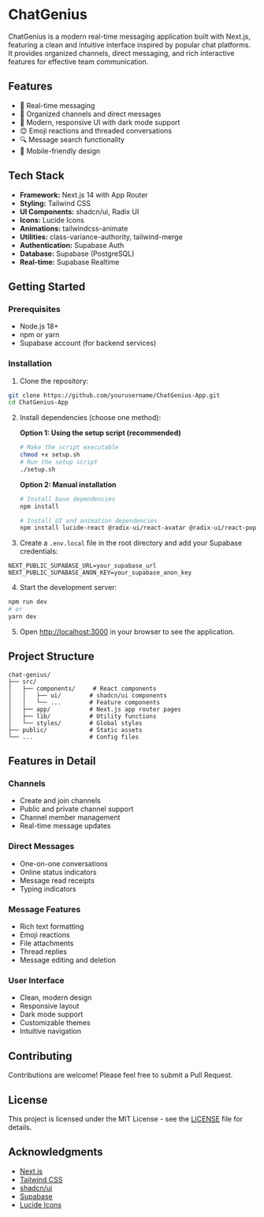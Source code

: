 # ChatGenius

ChatGenius is a modern real-time messaging application built with Next.js, featuring a clean and intuitive interface inspired by popular chat platforms. It provides organized channels, direct messaging, and rich interactive features for effective team communication.

## Features

- 💬 Real-time messaging
- 📂 Organized channels and direct messages
- 🎨 Modern, responsive UI with dark mode support
- 😊 Emoji reactions and threaded conversations
- 🔍 Message search functionality
- 📱 Mobile-friendly design

## Tech Stack

- **Framework:** Next.js 14 with App Router
- **Styling:** Tailwind CSS
- **UI Components:** shadcn/ui, Radix UI
- **Icons:** Lucide Icons
- **Animations:** tailwindcss-animate
- **Utilities:** class-variance-authority, tailwind-merge
- **Authentication:** Supabase Auth
- **Database:** Supabase (PostgreSQL)
- **Real-time:** Supabase Realtime

## Getting Started

### Prerequisites

- Node.js 18+ 
- npm or yarn
- Supabase account (for backend services)

### Installation

1. Clone the repository:
```bash
git clone https://github.com/yourusername/ChatGenius-App.git
cd ChatGenius-App
```

2. Install dependencies (choose one method):

   **Option 1: Using the setup script (recommended)**
   ```bash
   # Make the script executable
   chmod +x setup.sh
   # Run the setup script
   ./setup.sh
   ```

   **Option 2: Manual installation**
   ```bash
   # Install base dependencies
   npm install
   
   # Install UI and animation dependencies
   npm install lucide-react @radix-ui/react-avatar @radix-ui/react-popover @radix-ui/react-scroll-area class-variance-authority tailwind-merge tailwindcss-animate
   ```

3. Create a `.env.local` file in the root directory and add your Supabase credentials:
```env
NEXT_PUBLIC_SUPABASE_URL=your_supabase_url
NEXT_PUBLIC_SUPABASE_ANON_KEY=your_supabase_anon_key
```

4. Start the development server:
```bash
npm run dev
# or
yarn dev
```

5. Open [http://localhost:3000](http://localhost:3000) in your browser to see the application.

## Project Structure

```
chat-genius/
├── src/
│   ├── components/     # React components
│   │   ├── ui/        # shadcn/ui components
│   │   └── ...        # Feature components
│   ├── app/           # Next.js app router pages
│   ├── lib/           # Utility functions
│   └── styles/        # Global styles
├── public/            # Static assets
└── ...                # Config files
```

## Features in Detail

### Channels
- Create and join channels
- Public and private channel support
- Channel member management
- Real-time message updates

### Direct Messages
- One-on-one conversations
- Online status indicators
- Message read receipts
- Typing indicators

### Message Features
- Rich text formatting
- Emoji reactions
- File attachments
- Thread replies
- Message editing and deletion

### User Interface
- Clean, modern design
- Responsive layout
- Dark mode support
- Customizable themes
- Intuitive navigation

## Contributing

Contributions are welcome! Please feel free to submit a Pull Request.

## License

This project is licensed under the MIT License - see the [LICENSE](LICENSE) file for details.

## Acknowledgments

- [Next.js](https://nextjs.org/)
- [Tailwind CSS](https://tailwindcss.com/)
- [shadcn/ui](https://ui.shadcn.com/)
- [Supabase](https://supabase.com/)
- [Lucide Icons](https://lucide.dev/) 